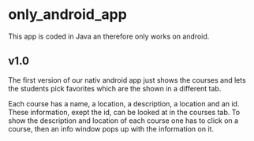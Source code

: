 # only_android_app
This app is coded in Java an therefore only works on android.

## v1.0
The first version of our nativ android app just shows the courses and lets the students pick favorites which are the shown in a different tab. 

Each course has a name, a location, a description, a location and an id. These information, exept the id, can be looked at in the courses tab. To show the description and location of each course one has to click on a course, then an info window pops up with the information on it.
